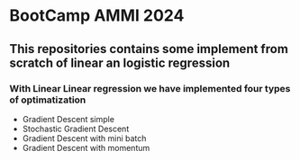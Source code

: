 # BootCamp AMMI 2024


## This repositories contains some implement from scratch of linear an logistic regression


### With Linear Linear regression we have implemented four types of optimatization
- Gradient Descent simple 
- Stochastic Gradient Descent
- Gradient Descent with mini batch
- Gradient Descent with momentum




